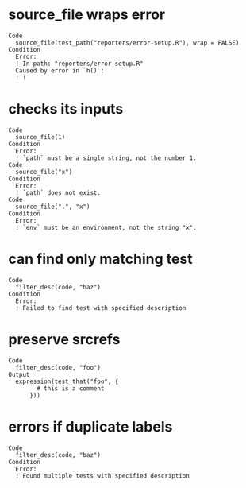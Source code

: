 # source_file wraps error

    Code
      source_file(test_path("reporters/error-setup.R"), wrap = FALSE)
    Condition
      Error:
      ! In path: "reporters/error-setup.R"
      Caused by error in `h()`:
      ! !

# checks its inputs

    Code
      source_file(1)
    Condition
      Error:
      ! `path` must be a single string, not the number 1.
    Code
      source_file("x")
    Condition
      Error:
      ! `path` does not exist.
    Code
      source_file(".", "x")
    Condition
      Error:
      ! `env` must be an environment, not the string "x".

# can find only matching test

    Code
      filter_desc(code, "baz")
    Condition
      Error:
      ! Failed to find test with specified description

# preserve srcrefs

    Code
      filter_desc(code, "foo")
    Output
      expression(test_that("foo", {
            # this is a comment
          }))

# errors if duplicate labels

    Code
      filter_desc(code, "baz")
    Condition
      Error:
      ! Found multiple tests with specified description

